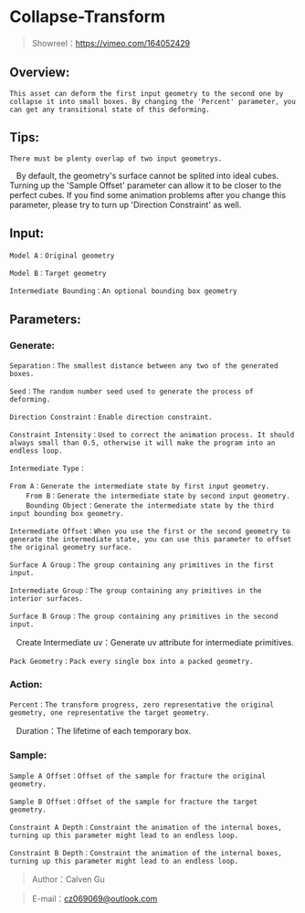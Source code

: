 # Collapse-Transform

> Showreel：https://vimeo.com/164052429

Overview:
-----

    This asset can deform the first input geometry to the second one by collapse it into small boxes. By changing the 'Percent' parameter, you can get any transitional state of this deforming.

Tips:
-----

    There must be plenty overlap of two input geometrys.
    
    By default, the geometry's surface cannot be splited into ideal cubes. Turning up the 'Sample Offset' parameter can allow it to be closer to the perfect cubes. If you find some animation problems after you change this parameter, please try to turn up 'Direction Constraint' as well.

Input:
-----

    Model A：Original geometry

    Model B：Target geometry
    
    Intermediate Bounding：An optional bounding box geometry

Parameters:
-----

### Generate:

    Separation：The smallest distance between any two of the generated boxes.
	
    Seed：The random number seed used to generate the process of deforming.
	
    Direction Constraint：Enable direction constraint.
	
    Constraint Intensity：Used to correct the animation process. It should always small than 0.5, otherwise it will make the program into an endless loop.
	
    Intermediate Type：
	
	From A：Generate the intermediate state by first input geometry.
        From B：Generate the intermediate state by second input geometry.
        Bounding Object：Generate the intermediate state by the third input bounding box geometry.
		
    Intermediate Offset：When you use the first or the second geometry to generate the intermediate state, you can use this parameter to offset the original geometry surface.
	
    Surface A Group：The group containing any primitives in the first input.
	
    Intermediate Group：The group containing any primitives in the interior surfaces.
	
    Surface B Group：The group containing any primitives in the second input.
    
    Create Intermediate uv：Generate uv attribute for intermediate primitives.

    Pack Geometry：Pack every single box into a packed geometry.

### Action:

    Percent：The transform progress, zero representative the original geometry, one representative the target geometry.
	
    Duration：The lifetime of each temporary box.
	
### Sample:

    Sample A Offset：Offset of the sample for fracture the original geometry.
	
    Sample B Offset：Offset of the sample for fracture the target geometry.
	
    Constraint A Depth：Constraint the animation of the internal boxes, turning up this parameter might lead to an endless loop.
	
    Constraint B Depth：Constraint the animation of the internal boxes, turning up this parameter might lead to an endless loop.
	
> Author：Calven Gu

> E-mail：cz069069@outlook.com
